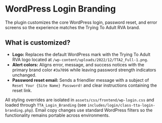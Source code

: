 # WordPress Login Branding

The plugin customizes the core WordPress login, password reset, and error screens so the experience matches the Trying To Adult RVA brand.

## What is customized?

- **Logo:** Replaces the default WordPress mark with the Trying To Adult RVA logo located at `/wp-content/uploads/2022/12/TTA2_Full-1.png`.
- **Alert colors:** Aligns error, message, and success notices with the primary brand color `#3a7096` while leaving password strength indicators unchanged.
- **Password reset email:** Sends a friendlier message with a subject of `Reset Your {Site Name} Password!` and clear instructions containing the reset link.

All styling overrides are isolated in `assets/css/frontend/wp-login.css` and loaded through `TTA_Login_Branding` (see `includes/login/class-tta-login-branding.php`). Email copy changes use standard WordPress filters so the functionality remains portable across environments.

